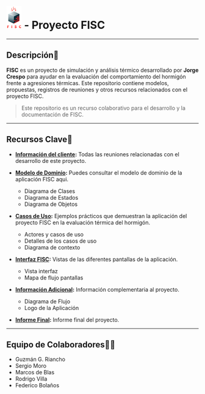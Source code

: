 # <img src="/propuestas/logo/VersionAvanzada.png" alt="FISC Logo" height="60"> - Proyecto FISC

---

## Descripción📝

**FISC** es un proyecto de simulación y análisis térmico desarrollado por **Jorge Crespo** para ayudar en la evaluación del comportamiento del hormigón frente a agresiones térmicas. Este repositorio contiene modelos, propuestas, registros de reuniones y otros recursos relacionados con el proyecto FISC.

> Este repositorio es un recurso colaborativo para el desarrollo y la documentación de FISC.

---

## Recursos Clave🔑


- **[Información del cliente](/archivosPdf/reunionesPdf/):** Todas las reuniones relacionadas con el desarrollo de este proyecto.

- **[Modelo de Dominio](/documentosMD/modeloDelDominio.md):** Puedes consultar el modelo de dominio de la aplicación FISC aqui.
    - Diagrama de Clases
    - Diagrama de Estados
    - Diagrama de Objetos

- **[Casos de Uso](/documentosMD/casosDeUso.md):** Ejemplos prácticos que demuestran la aplicación del proyecto FISC en la evaluación térmica del hormigón.
    - Actores y casos de uso
    - Detalles de los casos de uso
    - Diagrama de contexto

- **[Interfaz FISC](/documentosMD/interfazFISC.md):** Vistas de las diferentes pantallas de la aplicación.
    - Vista interfaz
    - Mapa de flujo pantallas

- **[Información Adicional](/documentosMD/informacionAdicional.md):** Información complementaria al proyecto.
    - Diagrama de Flujo
    - Logo de la Aplicación

- **[Informe Final](/archivosPdf/Reporte_FISC.pdf):** Informe final del proyecto.

---

## Equipo de Colaboradores👩‍💻

- Guzmán G. Riancho
- Sergio Moro
- Marcos de Blas
- Rodrigo Villa
- Federico Bolaños
